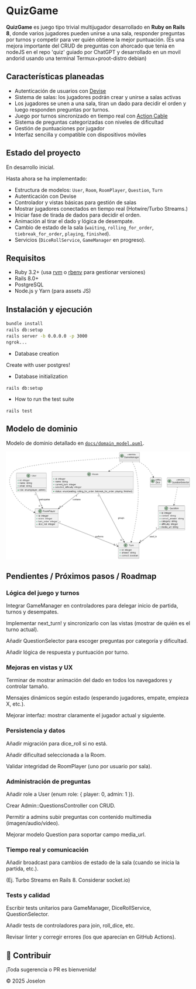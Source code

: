 # QuizGame

**QuizGame** es juego tipo trivial multijugador desarrollado en **Ruby on Rails 8**, donde varios jugadores pueden unirse a una sala, responder preguntas por turnos y competir para ver quién obtiene la mejor puntuación.
(Es una mejora importante del CRUD de preguntas con ahorcado que tenia en nodeJS en el repo 'quiz' guiado por ChatGPT y desarrollado en un movil andorid usando una terminal Termux+proot-distro debian)

## Características planeadas

- Autenticación de usuarios con [Devise](https://github.com/heartcombo/devise)
- Sistema de salas: los jugadores podrán crear y unirse a salas activas
- Los jugadores se unen a una sala, tiran un dado para decidir el orden y luego responden preguntas por turnos.
- Juego por turnos sincronizado en tiempo real con [Action Cable](https://guides.rubyonrails.org/action_cable_overview.html)
- Sistema de preguntas categorizadas con niveles de dificultad
- Gestión de puntuaciones por jugador
- Interfaz sencilla y compatible con dispositivos móviles

## Estado del proyecto

En desarrollo inicial.

Hasta ahora se ha implementado:

- Estructura de modelos: `User`, `Room`, `RoomPlayer`, `Question`, `Turn`
- Autenticación con Devise
- Controlador y vistas básicas para gestión de salas
- Mostrar jugadores conectados en tiempo real (Hotwire/Turbo Streams.)
- Iniciar fase de tirada de dados para decidir el orden.  
- Animación al tirar el dado y lógica de desempate.  
- Cambio de estado de la sala (`waiting`, `rolling_for_order`, `tiebreak_for_order`, `playing`, `finished`).  
- Servicios (`DiceRollService`, `GameManager` en progreso). 

## Requisitos

- Ruby 3.2+ (usa [rvm](https://rvm.io/) o [rbenv](https://github.com/rbenv/rbenv) para gestionar versiones)
- Rails 8.0+
- PostgreSQL
- Node.js y Yarn (para assets JS)

## Instalación y ejecución

```bash
bundle install
rails db:setup
rails server -b 0.0.0.0 -p 3000
ngrok...
```

* Database creation

Create with user postgres!

* Database initialization

`rails db:setup`

* How to run the test suite

`rails test`

## Modelo de dominio

 Modelo de dominio detallado en [`docs/domain_model.puml`](docs/domain_model.puml).

![Modelo de dominio](docs/domain_model.png)

## Pendientes / Próximos pasos / Roadmap
### Lógica del juego y turnos
 Integrar GameManager en controladores para delegar inicio de partida, turnos y desempates.

 Implementar next_turn! y sincronizarlo con las vistas (mostrar de quién es el turno actual).

 Añadir QuestionSelector para escoger preguntas por categoría y dificultad.

 Añadir lógica de respuesta y puntuación por turno.

### Mejoras en vistas y UX
 Terminar de mostrar animación del dado en todos los navegadores y controlar tamaño.

 Mensajes dinámicos según estado (esperando jugadores, empate, empieza X, etc.).

 Mejorar interfaz: mostrar claramente el jugador actual y siguiente.

### Persistencia y datos
 Añadir migración para dice_roll si no está.

 Añadir dificultad seleccionada a la Room.

 Validar integridad de RoomPlayer (uno por usuario por sala).

### Administración de preguntas
 Añadir role a User (enum role: { player: 0, admin: 1 }).

 Crear Admin::QuestionsController con CRUD.

 Permitir a admins subir preguntas con contenido multimedia (imagen/audio/vídeo).

 Mejorar modelo Question para soportar campo media_url.

### Tiempo real y comunicación
 Añadir broadcast para cambios de estado de la sala (cuando se inicia la partida, etc.).

(Ej. Turbo Streams en Rails 8. Considerar socket.io)

### Tests y calidad
 Escribir tests unitarios para GameManager, DiceRollService, QuestionSelector.

 Añadir tests de controladores para join, roll_dice, etc.

 Revisar linter y corregir errores (los que aparecían en GitHub Actions).

## 🤝 Contribuir
¡Toda sugerencia o PR es bienvenida!

© 2025 Joselon
